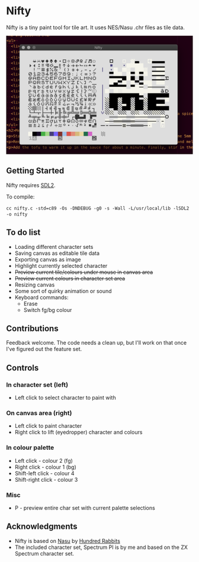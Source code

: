 # Nifty

Nifty is a tiny paint tool for tile art. It uses NES/Nasu .chr files as tile data.

![Screenshot of Nifty](https://raw.githubusercontent.com/bg3/nifty/main/nifty.png)
## Getting Started

Nifty requires [SDL2](https://wiki.libsdl.org/).

To compile:
```
cc nifty.c -std=c89 -Os -DNDEBUG -g0 -s -Wall -L/usr/local/lib -lSDL2 -o nifty
```

## To do list

* Loading different character sets
* Saving canvas as editable tile data
* Exporting canvas as image
* Highlight currently selected character
* ~~Preview current tile/colours under mouse in canvas area~~
* ~~Preview current colours in character set area~~
* Resizing canvas
* Some sort of quirky animation or sound
* Keyboard commands:
  * Erase
  * Switch fg/bg colour

## Contributions

Feedback welcome. The code needs a clean up, but I'll work on that once I've figured out the feature set.

## Controls

### In character set (left)
* Left click to select character to paint with

### On canvas area (right)
* Left click to paint character
* Right click to lift (eyedropper) character and colours

### In colour palette
* Left click - colour 2 (fg)
* Right click - colour 1 (bg)
* Shift-left click - colour 4
* Shift-right click - colour 3

### Misc
* P - preview entire char set with current palette selections

## Acknowledgments

* Nifty is based on [Nasu](https://git.sr.ht/~rabbits/nasu/) by [Hundred Rabbits](https://100r.co/site/home.html)
* The included character set, Spectrum PI is by me and based on the ZX Spectrum character set.
